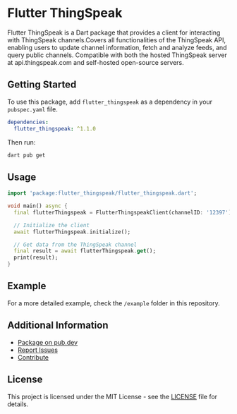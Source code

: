 # Flutter ThingSpeak

Flutter ThingSpeak is a Dart package that provides a client for interacting with 
ThingSpeak channels.Covers all functionalities of the ThingSpeak API, enabling users to update channel
 information, fetch and analyze feeds, and query public channels.
Compatible with both the hosted ThingSpeak server at api.thingspeak.com and self-hosted open-source servers.

## Getting Started

To use this package, add `flutter_thingspeak` as a dependency in your `pubspec.yaml` file.

```yaml
dependencies:
  flutter_thingspeak: ^1.1.0
```

Then run:

```bash
dart pub get
```

## Usage

```dart
import 'package:flutter_thingspeak/flutter_thingspeak.dart';

void main() async {
  final flutterThingspeak = FlutterThingspeakClient(channelID: '12397');

  // Initialize the client
  await flutterThingspeak.initialize();

  // Get data from the ThingSpeak channel
  final result = await flutterThingspeak.get();
  print(result);
}
```

## Example

For a more detailed example, check the `/example` folder in this repository.

## Additional Information

- [Package on pub.dev](https://pub.dev/packages/flutter_thingspeak)
- [Report Issues](https://github.com/kudah99/flutter_thingspeak/issues)
- [Contribute](https://github.com/kudah99/flutter_thingspeak/contributing)

## License

This project is licensed under the MIT License - see the [LICENSE](LICENSE) file for details.
```